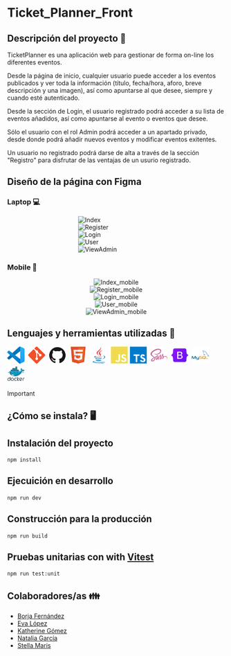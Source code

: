 # Ticket_Planner_Front

## Descripción del proyecto 📓
TicketPlanner es una aplicación web para gestionar de forma on-line los diferentes eventos.

Desde la página de inicio, cualquier usuario puede acceder a los eventos publicados y ver toda la información (título, fecha/hora, aforo, breve descripción y una imagen), así como apuntarse al que desee, siempre y cuando esté autenticado.

Desde la sección de Login, el usuario registrado podrá acceder a su lista de eventos añadidos, así como apuntarse al evento o eventos que desee. 

Sólo el usuario con el rol Admin podrá acceder a un apartado privado, desde donde podrá añadir nuevos eventos y modificar eventos exitentes.

Un usuario no registrado podrá darse de alta a través de la sección "Registro" para disfrutar de las ventajas de un usurio registrado. 

## Diseño de la página con Figma
### Laptop 💻
<div style="display: flex; flex-direction: column; align-items: center;">
    <img src="https://github.com/GroguTeamCorporation/planner_ticket_front/assets/146746288/eca162f2-1c9b-49e9-b171-f32aa7a316af" width="35%" height="35%" alt="Index">
    <img src="https://github.com/GroguTeamCorporation/planner_ticket_front/assets/146746288/7b2dacef-f994-4416-bb49-1e22cf623d46" width="35%" height="35%" alt="Register">
    <img src="https://github.com/GroguTeamCorporation/planner_ticket_front/assets/146746288/01068b26-36e5-4f52-94d1-44bea1803104" width="35%" height="35%"  alt="Login">
    <img src="https://github.com/GroguTeamCorporation/planner_ticket_front/assets/146746288/00cfd371-b668-4dc5-9514-6e2909573d38" width="35%" height="35%" alt="User">
    <img src="https://github.com/GroguTeamCorporation/planner_ticket_front/assets/146746288/e25ae964-e848-4449-a2df-2c3cb53e6057" width="35%" height="35%" alt="ViewAdmin">
</div>

### Mobile 📱
<div style="display: flex; flex-direction: column; align-items: center;">
    <img src="https://github.com/GroguTeamCorporation/planner_ticket_front/assets/146746288/75eda372-3f7d-43f7-bb06-1d6153ac90fc" alt="Index_mobile">  
    <img src="https://github.com/GroguTeamCorporation/planner_ticket_front/assets/146746288/746d4075-699c-4fa5-826a-4a63e01c3495" alt="Register_mobile">  
    <img src="https://github.com/GroguTeamCorporation/planner_ticket_front/assets/146746288/69606cac-43de-43ad-8c38-0a7bbcf9c035" alt="Login_mobile">
    <img src="https://github.com/GroguTeamCorporation/planner_ticket_front/assets/146746288/c8b364e7-fa25-4ad4-be6b-de40c6cd8f44" alt="User_mobile">
    <img src="https://github.com/GroguTeamCorporation/planner_ticket_front/assets/146746288/e2266bf4-9927-4271-a71f-c2ccf6ec34cd" alt="ViewAdmin_mobile">
</div>

## Lenguajes y herramientas utilizadas :hammer:
<div>
  <img src="https://github.com/devicons/devicon/blob/master/icons/vscode/vscode-original.svg" title="VSCode" alt="VSCode" width="40" height="40"/>&nbsp;
    <img src="https://github.com/devicons/devicon/blob/master/icons/git/git-original.svg" title="GIT" alt="GIT" width="40" height="40"/>&nbsp;    
    <img src="https://github.com/devicons/devicon/blob/master/icons/github/github-original.svg" title="GitHub" alt="GitHub" width="40" height="40"/>&nbsp;  
    <img src="https://github.com/devicons/devicon/blob/master/icons/html5/html5-original.svg" title="HTML5" alt="HTML" width="40" height="40"/>&nbsp;   
    <img src="https://github.com/devicons/devicon/blob/master/icons/java/java-original.svg" title="Java" alt="Java" width="40" height="40"/>&nbsp;
    <img src="https://github.com/devicons/devicon/blob/master/icons/javascript/javascript-plain.svg" title=Javascript width="40" height="40">
    <img src="https://github.com/devicons/devicon/blob/master/icons/typescript/typescript-plain.svg" title="TypeScript" alt="TypeScript" width="40" height="40"/>&nbsp;  
    <img src="https://github.com/devicons/devicon/blob/master/icons/sass/sass-original.svg" title="sass" alt="sass" width="40" height="40"/>&nbsp;
    <img src="https://github.com/devicons/devicon/blob/master/icons/bootstrap/bootstrap-original.svg" title="Bootstrap" alt="Bootstrap" width="40" height="40"/>&nbsp;     
    <img src="https://github.com/devicons/devicon/blob/master/icons/mysql/mysql-original-wordmark.svg" title="Mysql" alt="Mysql" width="40" height="40"/>&nbsp;       
    <img src="https://github.com/devicons/devicon/blob/master/icons/docker/docker-original-wordmark.svg" title="Docker" alt="Docker" width="40" height="40"/>&nbsp;
</div>


>[!IMPORTANT]
> ## ¿Cómo se instala?  🖥️
>
## Instalación del proyecto 

```
npm install
```

## Ejecuición en desarrollo 

```
npm run dev
```
## Construcción para la producción 

```
npm run build
```

## Pruebas unitarias con  with [Vitest](https://vitest.dev/) 

```
npm run test:unit
```

## Colaboradores/as  :family:

- [Borja Fernández](https://github.com/BarmanDev)
- [Eva López](https://github.com/EvaMLopez)
- [Katherine Gómez](https://github.com/kaligocas)
- [Natalia García](https://github.com/natt83)
- [Stella Maris](https://github.com/Stegonyrob)





